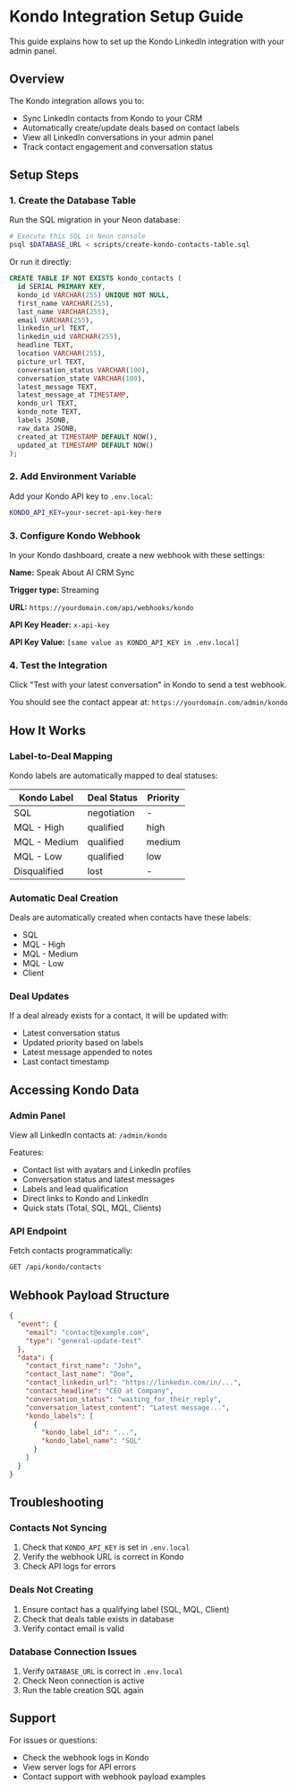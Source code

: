 # Kondo Integration Setup Guide

This guide explains how to set up the Kondo LinkedIn integration with your admin panel.

## Overview

The Kondo integration allows you to:
- Sync LinkedIn contacts from Kondo to your CRM
- Automatically create/update deals based on contact labels
- View all LinkedIn conversations in your admin panel
- Track contact engagement and conversation status

## Setup Steps

### 1. Create the Database Table

Run the SQL migration in your Neon database:

```bash
# Execute this SQL in Neon console
psql $DATABASE_URL < scripts/create-kondo-contacts-table.sql
```

Or run it directly:
```sql
CREATE TABLE IF NOT EXISTS kondo_contacts (
  id SERIAL PRIMARY KEY,
  kondo_id VARCHAR(255) UNIQUE NOT NULL,
  first_name VARCHAR(255),
  last_name VARCHAR(255),
  email VARCHAR(255),
  linkedin_url TEXT,
  linkedin_uid VARCHAR(255),
  headline TEXT,
  location VARCHAR(255),
  picture_url TEXT,
  conversation_status VARCHAR(100),
  conversation_state VARCHAR(100),
  latest_message TEXT,
  latest_message_at TIMESTAMP,
  kondo_url TEXT,
  kondo_note TEXT,
  labels JSONB,
  raw_data JSONB,
  created_at TIMESTAMP DEFAULT NOW(),
  updated_at TIMESTAMP DEFAULT NOW()
);
```

### 2. Add Environment Variable

Add your Kondo API key to `.env.local`:

```bash
KONDO_API_KEY=your-secret-api-key-here
```

### 3. Configure Kondo Webhook

In your Kondo dashboard, create a new webhook with these settings:

**Name:** Speak About AI CRM Sync

**Trigger type:** Streaming

**URL:** `https://yourdomain.com/api/webhooks/kondo`

**API Key Header:** `x-api-key`

**API Key Value:** `[same value as KONDO_API_KEY in .env.local]`

### 4. Test the Integration

Click "Test with your latest conversation" in Kondo to send a test webhook.

You should see the contact appear at:
`https://yourdomain.com/admin/kondo`

## How It Works

### Label-to-Deal Mapping

Kondo labels are automatically mapped to deal statuses:

| Kondo Label | Deal Status | Priority |
|------------|-------------|----------|
| SQL | negotiation | - |
| MQL - High | qualified | high |
| MQL - Medium | qualified | medium |
| MQL - Low | qualified | low |
| Disqualified | lost | - |

### Automatic Deal Creation

Deals are automatically created when contacts have these labels:
- SQL
- MQL - High
- MQL - Medium
- MQL - Low
- Client

### Deal Updates

If a deal already exists for a contact, it will be updated with:
- Latest conversation status
- Updated priority based on labels
- Latest message appended to notes
- Last contact timestamp

## Accessing Kondo Data

### Admin Panel
View all LinkedIn contacts at: `/admin/kondo`

Features:
- Contact list with avatars and LinkedIn profiles
- Conversation status and latest messages
- Labels and lead qualification
- Direct links to Kondo and LinkedIn
- Quick stats (Total, SQL, MQL, Clients)

### API Endpoint
Fetch contacts programmatically:
```bash
GET /api/kondo/contacts
```

## Webhook Payload Structure

```json
{
  "event": {
    "email": "contact@example.com",
    "type": "general-update-test"
  },
  "data": {
    "contact_first_name": "John",
    "contact_last_name": "Doe",
    "contact_linkedin_url": "https://linkedin.com/in/...",
    "contact_headline": "CEO at Company",
    "conversation_status": "waiting_for_their_reply",
    "conversation_latest_content": "Latest message...",
    "kondo_labels": [
      {
        "kondo_label_id": "...",
        "kondo_label_name": "SQL"
      }
    ]
  }
}
```

## Troubleshooting

### Contacts Not Syncing
1. Check that `KONDO_API_KEY` is set in `.env.local`
2. Verify the webhook URL is correct in Kondo
3. Check API logs for errors

### Deals Not Creating
1. Ensure contact has a qualifying label (SQL, MQL, Client)
2. Check that deals table exists in database
3. Verify contact email is valid

### Database Connection Issues
1. Verify `DATABASE_URL` is correct in `.env.local`
2. Check Neon connection is active
3. Run the table creation SQL again

## Support

For issues or questions:
- Check the webhook logs in Kondo
- View server logs for API errors
- Contact support with webhook payload examples
